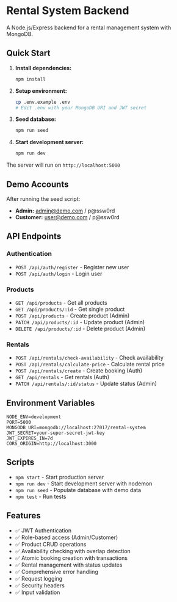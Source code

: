 # Rental System Backend

A Node.js/Express backend for a rental management system with MongoDB.

## Quick Start

1. **Install dependencies:**
   ```bash
   npm install
   ```

2. **Setup environment:**
   ```bash
   cp .env.example .env
   # Edit .env with your MongoDB URI and JWT secret
   ```

3. **Seed database:**
   ```bash
   npm run seed
   ```

4. **Start development server:**
   ```bash
   npm run dev
   ```

The server will run on `http://localhost:5000`

## Demo Accounts

After running the seed script:
- **Admin:** admin@demo.com / p@ssw0rd
- **Customer:** user@demo.com / p@ssw0rd

## API Endpoints

### Authentication
- `POST /api/auth/register` - Register new user
- `POST /api/auth/login` - Login user

### Products
- `GET /api/products` - Get all products
- `GET /api/products/:id` - Get single product
- `POST /api/products` - Create product (Admin)
- `PATCH /api/products/:id` - Update product (Admin)
- `DELETE /api/products/:id` - Delete product (Admin)

### Rentals
- `POST /api/rentals/check-availability` - Check availability
- `POST /api/rentals/calculate-price` - Calculate rental price
- `POST /api/rentals/create` - Create booking (Auth)
- `GET /api/rentals` - Get rentals (Auth)
- `PATCH /api/rentals/:id/status` - Update status (Admin)

## Environment Variables

```env
NODE_ENV=development
PORT=5000
MONGODB_URI=mongodb://localhost:27017/rental-system
JWT_SECRET=your-super-secret-jwt-key
JWT_EXPIRES_IN=7d
CORS_ORIGIN=http://localhost:3000
```

## Scripts

- `npm start` - Start production server
- `npm run dev` - Start development server with nodemon
- `npm run seed` - Populate database with demo data
- `npm test` - Run tests

## Features

- ✅ JWT Authentication
- ✅ Role-based access (Admin/Customer)
- ✅ Product CRUD operations
- ✅ Availability checking with overlap detection
- ✅ Atomic booking creation with transactions
- ✅ Rental management with status updates
- ✅ Comprehensive error handling
- ✅ Request logging
- ✅ Security headers
- ✅ Input validation
